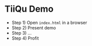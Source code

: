 # TiiQu Demo

- Step 1) Open `index.html` in a browser
- Step 2) Present demo
- Step 3) ...
- Step 4) Profit 